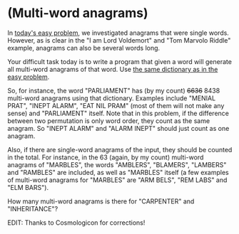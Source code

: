 # (Multi-word anagrams)
<div class="md"><p>In <a href="http://www.reddit.com/r/dailyprogrammer/comments/x0v3e/7232012_challenge_80_easy_anagrams/">today's easy problem</a>, we investigated anagrams that were single words. However, as is clear in the "I am Lord Voldemort" and "Tom Marvolo Riddle" example, anagrams can also be several words long. </p>
<p>Your difficult task today is to write a program that given a word will generate all multi-word anagrams of that word. Use <a href="http://code.google.com/p/dotnetperls-controls/downloads/detail?name=enable1.txt">the same dictionary as in the easy problem</a>. </p>
<p>So, for instance, the word "PARLIAMENT" has (by my count) <del>6636</del> 8438 multi-word anagrams using that dictionary. Examples include "MENIAL PRAT", "INEPT ALARM", "EAT NIL PRAM" (most of them will not make any sense) and "PARLIAMENT" itself. Note that in this problem, if the difference between two permutation is only word order, they count as the same anagram. So "INEPT ALARM" and "ALARM INEPT" should just count as one anagram. </p>
<p>Also, if there are single-word anagrams of the input, they should be counted in the total. For instance, in the 63 (again, by my count) multi-word anagrams of "MARBLES", the words "AMBLERS", "BLAMERS", "LAMBERS" and "RAMBLES" are included, as well as "MARBLES" itself (a few examples of multi-word anagrams for "MARBLES" are "ARM BELS", "REM LABS" and "ELM BARS").</p>
<p>How many multi-word anagrams is there for "CARPENTER" and "INHERITANCE"?</p>
<p>EDIT: Thanks to Cosmologicon for corrections!</p>
</div>
